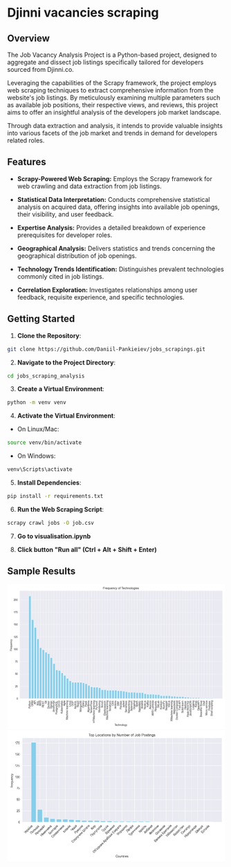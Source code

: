 # Djinni vacancies scraping

## Overview
The Job Vacancy Analysis Project is a Python-based project, designed to aggregate and dissect job listings specifically tailored for developers sourced from Djinni.co. 

Leveraging the capabilities of the Scrapy framework, the project employs web scraping techniques to extract comprehensive information from the website's job listings. 
By meticulously examining multiple parameters such as available job positions, their respective views, and reviews, this project aims to offer an insightful analysis of the developers job market landscape. 

Through data extraction and analysis, it intends to provide valuable insights into various facets of the job market and trends in demand for developers related roles.

## Features

- **Scrapy-Powered Web Scraping:** Employs the Scrapy framework for web crawling and data extraction from job listings.

- **Statistical Data Interpretation:** Conducts comprehensive statistical analysis on acquired data, offering insights into available job openings, their visibility, and user feedback.

- **Expertise Analysis:** Provides a detailed breakdown of experience prerequisites for developer roles.

- **Geographical Analysis:** Delivers statistics and trends concerning the geographical distribution of job openings.

- **Technology Trends Identification:** Distinguishes prevalent technologies commonly cited in job listings.

- **Correlation Exploration:** Investigates relationships among user feedback, requisite experience, and specific technologies.

## Getting Started
1. **Clone the Repository**:

```bash
git clone https://github.com/Daniil-Pankieiev/jobs_scrapings.git
```
2. **Navigate to the Project Directory**:

```bash
cd jobs_scraping_analysis
```
3. **Create a Virtual Environment**:

```bash
python -m venv venv
```
4. **Activate the Virtual Environment**:
* On Linux/Mac:
```bash
source venv/bin/activate
```
* On Windows:
```bash
venv\Scripts\activate
```
5. **Install Dependencies**:

```bash
pip install -r requirements.txt
```
6. **Run the Web Scraping Script**:

```bash
scrapy crawl jobs -O job.csv
```
7. **Go to visualisation.ipynb**


8. **Click button "Run all" (Ctrl + Alt + Shift + Enter)**

## Sample Results
![technologies.png](diagrams/frequency_technologies_2024-01-10_17-25-44.png)
![locations.png](diagrams/frequency_locations_2024-01-10_17-25-45.png)
